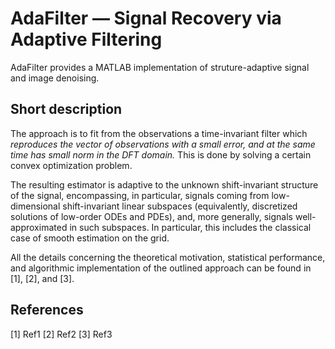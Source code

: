 # AdaFilter — Signal Recovery via Adaptive Filtering

AdaFilter provides a MATLAB implementation of struture-adaptive signal and image denoising.

## Short description

The approach is to fit from the observations a time-invariant filter which *reproduces the vector of observations with a small error, and at the same time has small norm in the DFT domain.* This is done by solving a certain convex optimization problem.

The resulting estimator is adaptive to the unknown shift-invariant structure of the signal, encompassing, in particular, signals 
coming from low-dimensional shift-invariant linear subspaces (equivalently, discretized solutions of low-order ODEs and PDEs), and, more generally, signals well-approximated in such subspaces. In  particular, this includes the classical case of smooth estimation on the grid.

All the details concerning the theoretical motivation, statistical performance, and algorithmic implementation of the outlined approach can be found in [1], [2], and [3].

## References

[1] Ref1
[2] Ref2
[3] Ref3
